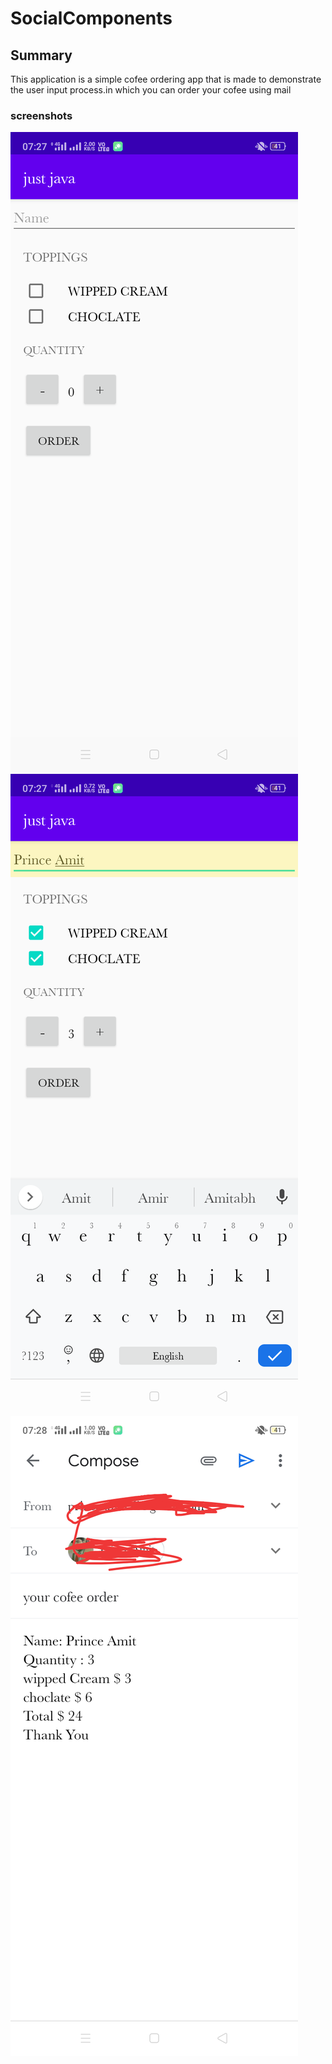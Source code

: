 SocialComponents
=============

## Summary
This application is a simple cofee ordering app that is made to demonstrate the user input process.in which you can order your cofee using mail

### screenshots
![first_img](https://github.com/princeamitlali/simple_cofee_ordering_app_/blob/master/img/Screenshot_2020-05-18-07-27-04-79_dc35e59e3965c6e4b1ba6c9b13e1311e.png) 
![second_img](https://github.com/princeamitlali/simple_cofee_ordering_app_/blob/master/img/Screenshot_2020-05-18-07-27-19-06_dc35e59e3965c6e4b1ba6c9b13e1311e.png)
![third_img](https://github.com/princeamitlali/simple_cofee_ordering_app_/blob/master/img/Screenshot_2020-05-18-07-28-34-02.png)
